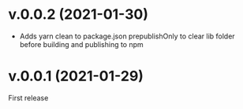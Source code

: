 # v.0.0.2 (2021-01-30)

- Adds yarn clean to package.json prepublishOnly to clear lib folder before building and publishing to npm

# v.0.0.1 (2021-01-29)

First release
